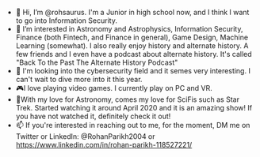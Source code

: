 - 👋 Hi, I’m @rohsaurus. I'm a Junior in high school now, and I think I want to go into Information Security.
- 👀 I’m interested in Astronomy and Astrophysics, Information Security, Finance (both Fintech, and Finance in general), Game Design, Machine Learning (somewhat). I also really enjoy history and alternate history. A few friends and I even have a podcast about alternate history. It's called "Back To the Past The Alternate History Podcast"
- 🌱 I'm looking into the cybersecurity field and it semes very interesting. I can't wait to dive more into it this year. 
- 🎮I love playing video games. I currently play on PC and VR. 
- 🔭With my love for Astronomy, comes my love for SciFis such as Star Trek. Started watching it around April 2020 and it is an amazing show! If you have not watched it, definitely check it out!
- 📫 If you're interested in reaching out to me, for the moment, DM me on Twitter or LinkedIn: @RohanParikh2004 or https://www.linkedin.com/in/rohan-parikh-118527221/




<!---
rohsaurus/rohsaurus is a ✨ special ✨ repository because its `README.md` (this file) appears on your GitHub profile.
You can click the Preview link to take a look at your changes.
--->

